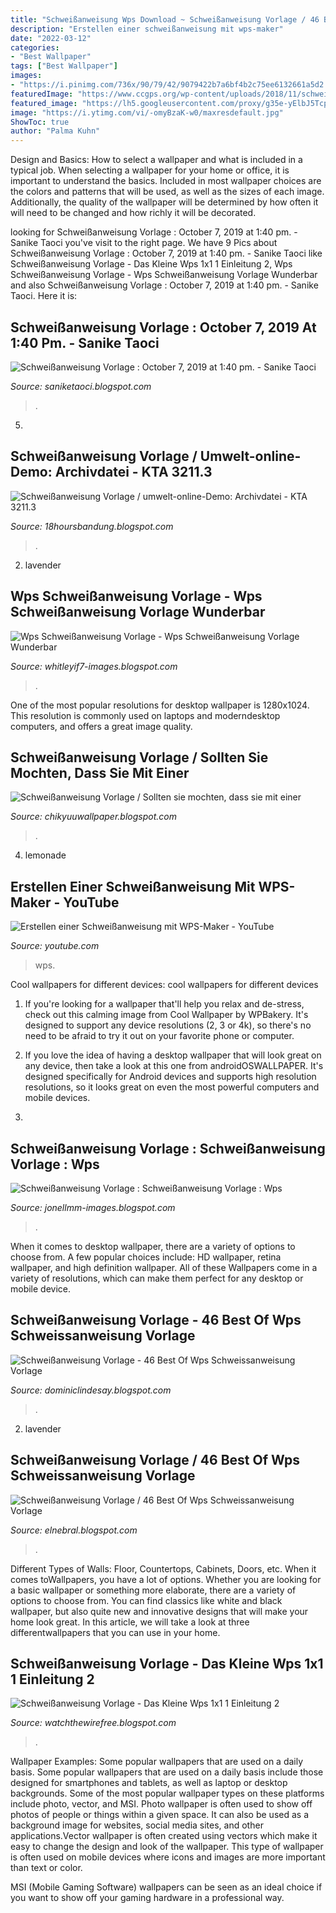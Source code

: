 ```yaml
---
title: "Schweißanweisung Wps Download ~ Schweißanweisung Vorlage / 46 Best Of Wps Schweissanweisung Vorlage"
description: "Erstellen einer schweißanweisung mit wps-maker"
date: "2022-03-12"
categories:
- "Best Wallpaper"
tags: ["Best Wallpaper"]
images:
- "https://i.pinimg.com/736x/90/79/42/9079422b7a6bf4b2c75ee6132661a5d2.jpg"
featuredImage: "https://www.ccgps.org/wp-content/uploads/2018/11/schweisanweisung-vorlage-excel-angenehm-16-projektliste-excel-vorlage-vorlagen123-vorlagen123-der-schweisanweisung-vorlage-excel-1024x295.jpg"
featured_image: "https://lh5.googleusercontent.com/proxy/g35e-yElbJ5TcplUdVO9E4J6jM4iKXWEuuDuyJjtd7cv5MQmw4iGtHVRgaVc1Q4jCI2LP9vkW0rsKzWw7K1tE-wkcwLZDhIj114ARh0gfHt50Duj8VtlTcoWfG5XMoLo_gw=w1200-h630-p-k-no-nu"
image: "https://i.ytimg.com/vi/-omyBzaK-w0/maxresdefault.jpg"
ShowToc: true
author: "Palma Kuhn"
---
```



Design and Basics: How to select a wallpaper and what is included in a typical job.
When selecting a wallpaper for your home or office, it is important to understand the basics. Included in most wallpaper choices are the colors and patterns that will be used, as well as the sizes of each image. Additionally, the quality of the wallpaper will be determined by how often it will need to be changed and how richly it will be decorated.

	

		
looking for Schweißanweisung Vorlage : October 7, 2019 at 1:40 pm. - Sanike Taoci you've visit to the right page. We have 9 Pics about Schweißanweisung Vorlage : October 7, 2019 at 1:40 pm. - Sanike Taoci like Schweißanweisung Vorlage - Das Kleine Wps 1x1 1 Einleitung 2, Wps Schweißanweisung Vorlage - Wps Schweißanweisung Vorlage Wunderbar and also Schweißanweisung Vorlage : October 7, 2019 at 1:40 pm. - Sanike Taoci. Here it is:
		
    
## Schweißanweisung Vorlage : October 7, 2019 At 1:40 Pm. - Sanike Taoci

<img loading=lazy src="https://lh5.googleusercontent.com/proxy/6we0vFK7leH8kuMMGvoVC2eVLk-IQNY25n87ql1xXd-u9liQJnJ3Scyi7VE8NwzCNivKtVfeUTGHmuij848NI7SrQoby5Exn=s0-d" onerror="this.onerror=null;this.src='https://tse3.mm.bing.net/th?id=OIP.Bv6DcaoSkSQ8ZZCgLiC8jgHaEt&amp;pid=15.1';" alt="Schweißanweisung Vorlage : October 7, 2019 at 1:40 pm. - Sanike Taoci">

_Source: saniketaoci.blogspot.com_

>. 

	

5.

    
## Schweißanweisung Vorlage / Umwelt-online-Demo: Archivdatei - KTA 3211.3

<img loading=lazy src="https://riff-systemhaus.info/wp-content/uploads/2017/12/Eichhörnchen_Text-1_DE_20171208.jpg" onerror="this.onerror=null;this.src='https://tse4.mm.bing.net/th?id=OIP.L5VC-eZSb-XSTokAMBs2UQHaD2&amp;pid=15.1';" alt="Schweißanweisung Vorlage / umwelt-online-Demo: Archivdatei - KTA 3211.3">

_Source: 18hoursbandung.blogspot.com_

>. 

	

2. lavender 

    
## Wps Schweißanweisung Vorlage - Wps Schweißanweisung Vorlage Wunderbar

<img loading=lazy src="https://www.siwicadilly.com/wp-content/uploads/2019/03/ministeck-vorlagen-erwachsene-sus-kids-n-fun-der-ministeck-vorlagen-erwachsene.jpg" onerror="this.onerror=null;this.src='https://tse1.mm.bing.net/th?id=OIP.WWJvXyutes1e_8HbgMI8jwHaKZ&amp;pid=15.1';" alt="Wps Schweißanweisung Vorlage - Wps Schweißanweisung Vorlage Wunderbar">

_Source: whitleyif7-images.blogspot.com_

>. 

	

One of the most popular resolutions for desktop wallpaper is 1280x1024. This resolution is commonly used on laptops and moderndesktop computers, and offers a great image quality.

    
## Schweißanweisung Vorlage / Sollten Sie Mochten, Dass Sie Mit Einer

<img loading=lazy src="https://i.pinimg.com/736x/90/79/42/9079422b7a6bf4b2c75ee6132661a5d2.jpg" onerror="this.onerror=null;this.src='https://tse3.mm.bing.net/th?id=OIP.j2kd0fbe_tMDO6VQgJTtjAHaCn&amp;pid=15.1';" alt="Schweißanweisung Vorlage / Sollten sie mochten, dass sie mit einer">

_Source: chikyuuwallpaper.blogspot.com_

>. 

	

4. lemonade 

    
## Erstellen Einer Schweißanweisung Mit WPS-Maker - YouTube

<img loading=lazy src="https://i.ytimg.com/vi/-omyBzaK-w0/maxresdefault.jpg" onerror="this.onerror=null;this.src='https://tse4.mm.bing.net/th?id=OIP.o8F5P0dyj2knhLmTw9g2LQHaEK&amp;pid=15.1';" alt="Erstellen einer Schweißanweisung mit WPS-Maker - YouTube">

_Source: youtube.com_

>wps. 

	

Cool wallpapers for different devices:
cool wallpapers for different devices 

1. If you're looking for a wallpaper that'll help you relax and de-stress, check out this calming image from Cool Wallpaper by WPBakery. It's designed to support any device resolutions (2, 3 or 4k), so there's no need to be afraid to try it out on your favorite phone or computer.

2. If you love the idea of having a desktop wallpaper that will look great on any device, then take a look at this one from androidOSWALLPAPER. It's designed specifically for Android devices and supports high resolution resolutions, so it looks great on even the most powerful computers and mobile devices.

3.

    
## Schweißanweisung Vorlage : Schweißanweisung Vorlage : Wps

<img loading=lazy src="https://www.ccgps.org/wp-content/uploads/2018/11/schweisanweisung-vorlage-excel-angenehm-16-projektliste-excel-vorlage-vorlagen123-vorlagen123-der-schweisanweisung-vorlage-excel-1024x295.jpg" onerror="this.onerror=null;this.src='https://tse1.mm.bing.net/th?id=OIP.rxiepiVGmI8NOlQw57Qe_QHaCI&amp;pid=15.1';" alt="Schweißanweisung Vorlage : Schweißanweisung Vorlage : Wps">

_Source: jonellmm-images.blogspot.com_

>. 

	

When it comes to desktop wallpaper, there are a variety of options to choose from. A few popular choices include: HD wallpaper, retina wallpaper, and high definition wallpaper. All of these Wallpapers come in a variety of resolutions, which can make them perfect for any desktop or mobile device. 

    
## Schweißanweisung Vorlage - 46 Best Of Wps Schweissanweisung Vorlage

<img loading=lazy src="https://lh5.googleusercontent.com/proxy/4QfjQCPinLyaltWY-0Uh4kB6HI1n4DwPmBm1UPu-EEe-5afWrhyHBTXp5C47PkshxcKlzHvx62fPhbvutTCFvgFqv9ETIfMB1LhUYlYYZnDMRpPyVw=w1200-h630-p-k-no-nu" onerror="this.onerror=null;this.src='https://tse1.mm.bing.net/th?id=OIP.ONkbyI_LTov59dA_H-s60gHaFj&amp;pid=15.1';" alt="Schweißanweisung Vorlage - 46 Best Of Wps Schweissanweisung Vorlage">

_Source: dominiclindesay.blogspot.com_

>. 

	

2. lavender 

    
## Schweißanweisung Vorlage / 46 Best Of Wps Schweissanweisung Vorlage

<img loading=lazy src="https://lh5.googleusercontent.com/proxy/g35e-yElbJ5TcplUdVO9E4J6jM4iKXWEuuDuyJjtd7cv5MQmw4iGtHVRgaVc1Q4jCI2LP9vkW0rsKzWw7K1tE-wkcwLZDhIj114ARh0gfHt50Duj8VtlTcoWfG5XMoLo_gw=w1200-h630-p-k-no-nu" onerror="this.onerror=null;this.src='https://tse1.mm.bing.net/th?id=OIP.k69LbdJT-VzsEly2vRYsjgHaFS&amp;pid=15.1';" alt="Schweißanweisung Vorlage / 46 Best Of Wps Schweissanweisung Vorlage">

_Source: elnebral.blogspot.com_

>. 

	

Different Types of Walls: Floor, Countertops, Cabinets, Doors, etc.
When it comes toWallpapers, you have a lot of options. Whether you are looking for a basic wallpaper or something more elaborate, there are a variety of options to choose from. You can find classics like white and black wallpaper, but also quite new and innovative designs that will make your home look great. In this article, we will take a look at three differentwallpapers that you can use in your home.

    
## Schweißanweisung Vorlage - Das Kleine Wps 1x1 1 Einleitung 2

<img loading=lazy src="https://img.yumpu.com/9150266/1/500x640/fw-1-drewag.jpg" onerror="this.onerror=null;this.src='https://tse1.mm.bing.net/th?id=OIP.wMcV6h9XXxj9yqNDrmXAxwAAAA&amp;pid=15.1';" alt="Schweißanweisung Vorlage - Das Kleine Wps 1x1 1 Einleitung 2">

_Source: watchthewirefree.blogspot.com_

>. 

	

Wallpaper Examples: Some popular wallpapers that are used on a daily basis.
Some popular wallpapers that are used on a daily basis include those designed for smartphones and tablets, as well as laptop or desktop backgrounds. Some of the most popular wallpaper types on these platforms include photo, vector, and MSI. 
Photo wallpaper is often used to show off photos of people or things within a given space. It can also be used as a background image for websites, social media sites, and other applications.Vector wallpaper is often created using vectors which make it easy to change the design and look of the wallpaper. This type of wallpaper is often used on mobile devices where icons and images are more important than text or color. 

MSI (Mobile Gaming Software) wallpapers can be seen as an ideal choice if you want to show off your gaming hardware in a professional way.

